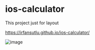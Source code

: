 # ios-calculator

This project just for layout

https://irfansutlu.github.io/ios-calculator/

![image](https://user-images.githubusercontent.com/102031418/187218959-476d00dc-6ae4-4364-8a42-6fb3fad7be0a.png)

